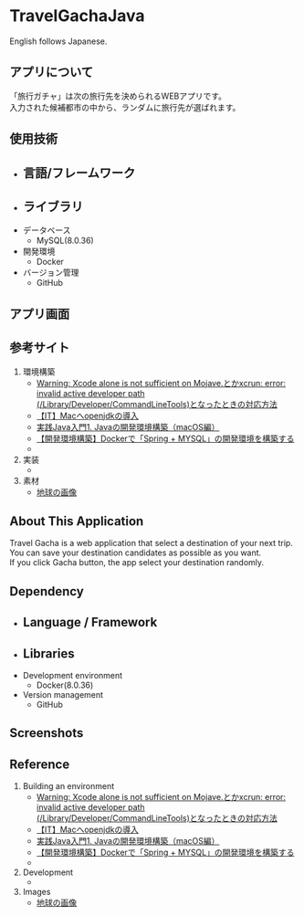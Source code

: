 # TravelGachaJava
English follows Japanese.

## アプリについて
「旅行ガチャ」は次の旅行先を決められるWEBアプリです。  
入力された候補都市の中から、ランダムに旅行先が選ばれます。

## 使用技術
- 言語/フレームワーク
  - 
- ライブラリ
  - 
- データベース
  - MySQL(8.0.36)
- 開発環境
  - Docker
- バージョン管理
  - GitHub

## アプリ画面

## 参考サイト
1. 環境構築
    - [Warning: Xcode alone is not sufficient on Mojave.とかxcrun: error: invalid active developer path (/Library/Developer/CommandLineTools)となったときの対応方法](https://qiita.com/ponsuke0531/items/10bca8aee7534bdefa1f)
    - [【IT】Macへopenjdkの導入](https://note.com/t_ak66/n/n877cba87439a)
    - [実践Java入門1. Javaの開発環境構築（macOS編）](https://www.ukilab.net/macos-java-and-ide-setup/)
    - [【開発環境構築】Dockerで「Spring + MYSQL」の開発環境を構築する](https://selifemorizo.com/2023/12/01/%E3%80%90%E9%96%8B%E7%99%BA%E7%92%B0%E5%A2%83%E6%A7%8B%E7%AF%89%E3%80%91docker%E3%81%A7%E3%80%8Cspring-mysql%E3%80%8D%E3%81%AE%E9%96%8B%E7%99%BA%E7%92%B0%E5%A2%83%E3%82%92%E6%A7%8B%E7%AF%89%E3%81%99/)
    - []()
2. 実装
    - []()
3. 素材
    - [地球の画像](https://usagif.com/ja/kaiten-suru-chikyu-no-gif/)

## About This Application
Travel Gacha is a web application that select a destination of your next trip.  
You can save your destination candidates as possible as you want.  
If you click Gacha button, the app select your destination randomly.

## Dependency
- Language / Framework
  - 
- Libraries
  - 
- Development environment
  - Docker(8.0.36)
- Version management
  - GitHub

## Screenshots

## Reference
1. Building an environment
    - [Warning: Xcode alone is not sufficient on Mojave.とかxcrun: error: invalid active developer path (/Library/Developer/CommandLineTools)となったときの対応方法](https://qiita.com/ponsuke0531/items/10bca8aee7534bdefa1f)
    - [【IT】Macへopenjdkの導入](https://note.com/t_ak66/n/n877cba87439a)
    - [実践Java入門1. Javaの開発環境構築（macOS編）](https://www.ukilab.net/macos-java-and-ide-setup/)
    - [【開発環境構築】Dockerで「Spring + MYSQL」の開発環境を構築する](https://selifemorizo.com/2023/12/01/%E3%80%90%E9%96%8B%E7%99%BA%E7%92%B0%E5%A2%83%E6%A7%8B%E7%AF%89%E3%80%91docker%E3%81%A7%E3%80%8Cspring-mysql%E3%80%8D%E3%81%AE%E9%96%8B%E7%99%BA%E7%92%B0%E5%A2%83%E3%82%92%E6%A7%8B%E7%AF%89%E3%81%99/)
    - []()
2. Development
    - []()
3. Images
    - [地球の画像](https://usagif.com/ja/kaiten-suru-chikyu-no-gif/)
